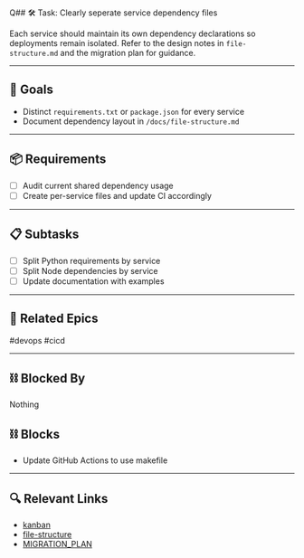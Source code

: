 Q## 🛠️ Task: Clearly seperate service dependency files

Each service should maintain its own dependency declarations so deployments remain isolated. Refer to the design notes in `file-structure.md` and the migration plan for guidance.

---

## 🎯 Goals
- Distinct `requirements.txt` or `package.json` for every service
- Document dependency layout in `/docs/file-structure.md`

---

## 📦 Requirements
- [ ] Audit current shared dependency usage
- [ ] Create per-service files and update CI accordingly

---

## 📋 Subtasks
- [ ] Split Python requirements by service
- [ ] Split Node dependencies by service
- [ ] Update documentation with examples

---

## 🔗 Related Epics
#devops #cicd

---

## ⛓️ Blocked By
Nothing

## ⛓️ Blocks
- Update GitHub Actions to use makefile

---

## 🔍 Relevant Links
- [kanban](../boards/kanban.md)
- [file-structure](../file-structure.md)
- [MIGRATION_PLAN](../MIGRATION_PLAN.md)
